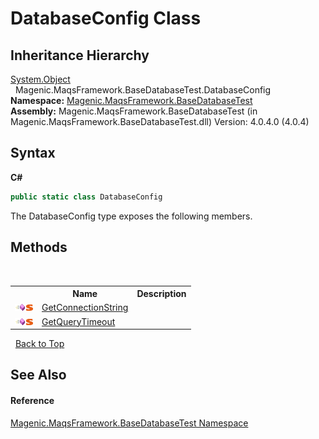 # DatabaseConfig Class
 


## Inheritance Hierarchy
<a href="http://msdn2.microsoft.com/en-us/library/e5kfa45b" target="_blank">System.Object</a><br />&nbsp;&nbsp;Magenic.MaqsFramework.BaseDatabaseTest.DatabaseConfig<br />
**Namespace:**&nbsp;<a href="#/MAQS_4/Database_AUTOGENERATED/Magenic-MaqsFramework-BaseDatabaseTest_Namespace">Magenic.MaqsFramework.BaseDatabaseTest</a><br />**Assembly:**&nbsp;Magenic.MaqsFramework.BaseDatabaseTest (in Magenic.MaqsFramework.BaseDatabaseTest.dll) Version: 4.0.4.0 (4.0.4)

## Syntax

**C#**<br />
``` C#
public static class DatabaseConfig
```

The DatabaseConfig type exposes the following members.


## Methods
&nbsp;<table><tr><th></th><th>Name</th><th>Description</th></tr><tr><td>![Public method](media/pubmethod.gif "Public method")![Static member](media/static.gif "Static member")</td><td><a href="#/MAQS_4/Database_AUTOGENERATED/DatabaseConfig-GetConnectionString_Method">GetConnectionString</a></td><td /></tr><tr><td>![Public method](media/pubmethod.gif "Public method")![Static member](media/static.gif "Static member")</td><td><a href="#/MAQS_4/Database_AUTOGENERATED/DatabaseConfig-GetQueryTimeout_Method">GetQueryTimeout</a></td><td /></tr></table>&nbsp;
<a href="#databaseconfig-class">Back to Top</a>

## See Also


#### Reference
<a href="#/MAQS_4/Database_AUTOGENERATED/Magenic-MaqsFramework-BaseDatabaseTest_Namespace">Magenic.MaqsFramework.BaseDatabaseTest Namespace</a><br />